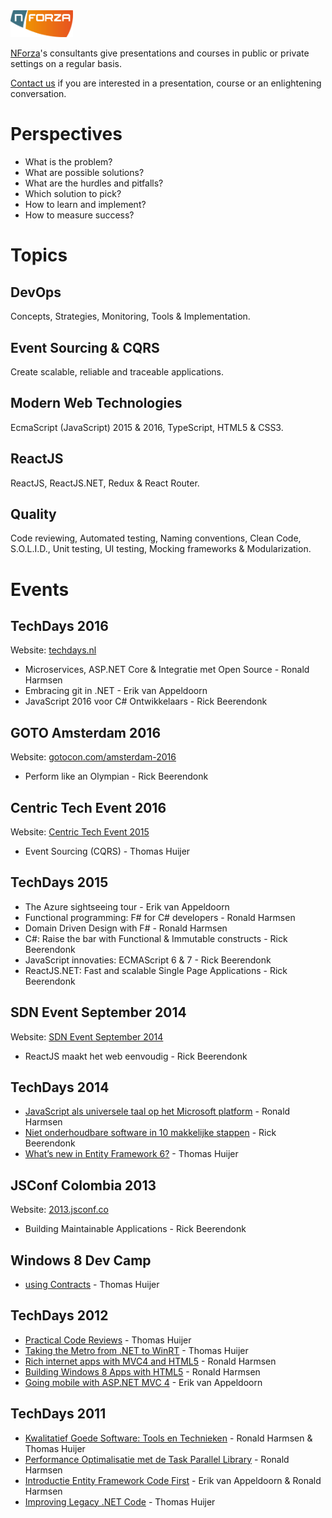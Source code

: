 <img src="https://raw.githubusercontent.com/NForza/nforza-presentations-courses/master/nforza-logo.png" width="100px" style="margin: auto" />

[NForza](http://www.nforza.nl/)'s consultants give presentations and courses in public or private settings on a regular basis.

[Contact us](http://www.nforza.nl/en-contact.html) if you are interested in a presentation, course or an enlightening conversation.

# Perspectives

* What is the problem?
* What are possible solutions?
* What are the hurdles and pitfalls?
* Which solution to pick?
* How to learn and implement?
* How to measure success?

# Topics

## DevOps
Concepts, Strategies, Monitoring, Tools & Implementation.

## Event Sourcing & CQRS
Create scalable, reliable and traceable applications.

## Modern Web Technologies
EcmaScript (JavaScript) 2015 & 2016, TypeScript, HTML5 & CSS3.

## ReactJS
ReactJS, ReactJS.NET, Redux & React Router.

## Quality
Code reviewing, Automated testing, Naming conventions, Clean Code, S.O.L.I.D., Unit testing, UI testing, Mocking frameworks & Modularization.

# Events

## TechDays 2016

Website: [techdays.nl](http://www.techdays.nl)
* Microservices, ASP.NET Core & Integratie met Open Source - Ronald Harmsen
* Embracing git in .NET - Erik van Appeldoorn
* JavaScript 2016 voor C# Ontwikkelaars - Rick Beerendonk

## GOTO Amsterdam 2016

Website: [gotocon.com/amsterdam-2016](http://gotocon.com/amsterdam-2016/)
* Perform like an Olympian - Rick Beerendonk

## Centric Tech Event 2016

Website: [Centric Tech Event 2015](http://www.centric.eu/NL/Default/Evenementen/Evenementitem/2015-10-30/bezoek-het-centric-tech-event-de-microsoft-update-van-het-jaar)
* Event Sourcing (CQRS) - Thomas Huijer

## TechDays 2015

* The Azure sightseeing tour - Erik van Appeldoorn
* Functional programming: F# for C# developers - Ronald Harmsen
* Domain Driven Design with F# - Ronald Harmsen
* C#: Raise the bar with Functional & Immutable constructs - Rick Beerendonk
* JavaScript innovaties: ECMAScript 6 & 7 - Rick Beerendonk
* ReactJS.NET: Fast and scalable Single Page Applications - Rick Beerendonk

## SDN Event September 2014

Website: [SDN Event September 2014](http://www.sdn.nl/EVENTS/19-september-2014)
* ReactJS maakt het web eenvoudig - Rick Beerendonk

## TechDays 2014

* [JavaScript als universele taal op het Microsoft platform](https://channel9.msdn.com/Events/TechDays/Techdays-2014-the-Netherlands/JavaScript-als-universele-taal-op-het-Microsoft-platform) - Ronald Harmsen
* [Niet onderhoudbare software in 10 makkelijke stappen](https://channel9.msdn.com/Events/TechDays/Techdays-2014-the-Netherlands/Niet-onderhoudbare-software-in-10-makkelijke-stappen) - Rick Beerendonk
* [What’s new in Entity Framework 6?](https://channel9.msdn.com/Events/TechDays/Techdays-2014-the-Netherlands/What-s-new-in-Entity-Framework-6-) - Thomas Huijer

## JSConf Colombia 2013

Website: [2013.jsconf.co](http://2013.jsconf.co/)
* Building Maintainable Applications - Rick Beerendonk

## Windows 8 Dev Camp

* [using Contracts](https://channel9.msdn.com/Events/Windows-Camp/The-Netherlands-Windows-8-Dev-Camp/using-Contracts) - Thomas Huijer

## TechDays 2012

* [Practical Code Reviews](https://channel9.msdn.com/Events/TechDays/Techdays-2012-the-Netherlands/2304) - Thomas Huijer
* [Taking the Metro from .NET to WinRT](https://channel9.msdn.com/Events/TechDays/Techdays-2012-the-Netherlands/9002) - Thomas Huijer
* [Rich internet apps with MVC4 and HTML5](https://channel9.msdn.com/Events/TechDays/Techdays-2012-the-Netherlands/2305) - Ronald Harmsen
* [Building Windows 8 Apps with HTML5](https://channel9.msdn.com/Events/TechDays/Techdays-2012-the-Netherlands/9001) - Ronald Harmsen
* [Going mobile with ASP.NET MVC 4](https://channel9.msdn.com/Events/TechDays/Techdays-2012-the-Netherlands/2302) - Erik van Appeldoorn

## TechDays 2011

* [Kwalitatief Goede Software: Tools en Technieken](https://channel9.msdn.com/Events/DevDays/DevDays-2011-Netherlands/Devdays048) - Ronald Harmsen & Thomas Huijer
* [Performance Optimalisatie met de Task Parallel Library](https://channel9.msdn.com/Events/DevDays/DevDays-2011-Netherlands/Devdays022) - Ronald Harmsen
* [Introductie Entity Framework Code First](https://channel9.msdn.com/Events/DevDays/DevDays-2011-Netherlands/Devdays079) - Erik van Appeldoorn & Ronald Harmsen
* [Improving Legacy .NET Code](https://channel9.msdn.com/Events/DevDays/DevDays-2011-Netherlands/Devdays066) - Thomas Huijer
